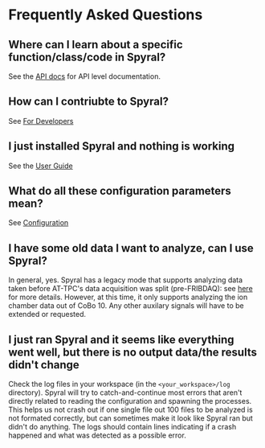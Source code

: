 # Frequently Asked Questions

## Where can I learn about a specific function/class/code in Spyral?

See the [API docs](api/index.md) for API level documentation.

## How can I contriubte to Spyral?

See [For Developers](for_devs.md)

## I just installed Spyral and nothing is working

See the [User Guide](user_guide/getting_started.md)

## What do all these configuration parameters mean?

See [Configuration](user_guide/config/about.md)

## I have some old data I want to analyze, can I use Spyral?

In general, yes. Spyral has a legacy mode that supports analyzing data taken before AT-TPC's data acquisition was split (pre-FRIBDAQ): see [here](user_guide/phases/point_cloud.md) for more details. However, at this time, it only supports analyzing the ion chamber data out of CoBo 10. Any other auxilary signals will have to be extended or requested.

## I just ran Spyral and it seems like everything went well, but there is no output data/the results didn't change

Check the log files in your workspace (in the `<your_workspace>/log` directory). Spyral will try to catch-and-continue most errors that aren't directly related to reading the configuration and spawning the processes. This helps us not crash out if one single file out 100 files to be analyzed is not formated correctly, but can sometimes make it look like Spyral ran but didn't do anything. The logs should contain lines indicating if a crash happened and what was detected as a possible error.
